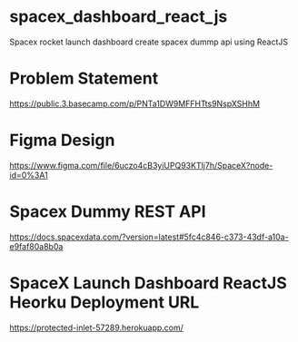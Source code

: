 # spacex_dashboard_react_js
Spacex rocket launch dashboard create spacex dummp api using ReactJS

# Problem Statement
https://public.3.basecamp.com/p/PNTa1DW9MFFHTts9NspXSHhM

# Figma Design
https://www.figma.com/file/6uczo4cB3yiUPQ93KTlj7h/SpaceX?node-id=0%3A1

# Spacex Dummy REST API
https://docs.spacexdata.com/?version=latest#5fc4c846-c373-43df-a10a-e9faf80a8b0a

# SpaceX Launch Dashboard ReactJS Heorku Deployment URL
https://protected-inlet-57289.herokuapp.com/
